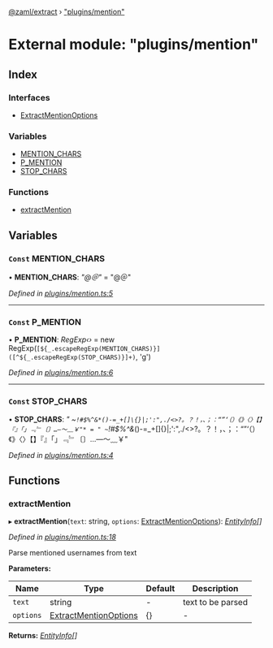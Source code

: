 [@zaml/extract](../README.md) › ["plugins/mention"](_plugins_mention_.md)

# External module: "plugins/mention"

## Index

### Interfaces

* [ExtractMentionOptions](../interfaces/_plugins_mention_.extractmentionoptions.md)

### Variables

* [MENTION_CHARS](_plugins_mention_.md#const-mention_chars)
* [P_MENTION](_plugins_mention_.md#const-p_mention)
* [STOP_CHARS](_plugins_mention_.md#const-stop_chars)

### Functions

* [extractMention](_plugins_mention_.md#extractmention)

## Variables

### `Const` MENTION_CHARS

• **MENTION_CHARS**: *"@＠"* = "@＠"

*Defined in [plugins/mention.ts:5](https://github.com/nexushubs/zaml-lang/blob/ee5fea7/packages/zaml-extract/src/plugins/mention.ts#L5)*

___

### `Const` P_MENTION

• **P_MENTION**: *RegExp‹›* =  new RegExp(`[${_.escapeRegExp(MENTION_CHARS)}]([^${_.escapeRegExp(STOP_CHARS)}]+)`, 'g')

*Defined in [plugins/mention.ts:6](https://github.com/nexushubs/zaml-lang/blob/ee5fea7/packages/zaml-extract/src/plugins/mention.ts#L6)*

___

### `Const` STOP_CHARS

• **STOP_CHARS**: *"
 ~`!#$%^&*()-=_+[]\{}|;':",./<>?。？！，、；：“”‘（）《》〈〉【】『』「」﹃﹄〔〕…—～﹏￥"* = "
 ~`!#$%^&*()-=_+[]\{}|;':",./<>?。？！，、；：“”‘（）《》〈〉【】『』「」﹃﹄〔〕…—～﹏￥"

*Defined in [plugins/mention.ts:4](https://github.com/nexushubs/zaml-lang/blob/ee5fea7/packages/zaml-extract/src/plugins/mention.ts#L4)*

## Functions

###  extractMention

▸ **extractMention**(`text`: string, `options`: [ExtractMentionOptions](../interfaces/_plugins_mention_.extractmentionoptions.md)): *[EntityInfo](../interfaces/_types_.entityinfo.md)[]*

*Defined in [plugins/mention.ts:18](https://github.com/nexushubs/zaml-lang/blob/ee5fea7/packages/zaml-extract/src/plugins/mention.ts#L18)*

Parse mentioned usernames from text

**Parameters:**

Name | Type | Default | Description |
------ | ------ | ------ | ------ |
`text` | string | - | text to be parsed |
`options` | [ExtractMentionOptions](../interfaces/_plugins_mention_.extractmentionoptions.md) |  {} | - |

**Returns:** *[EntityInfo](../interfaces/_types_.entityinfo.md)[]*
